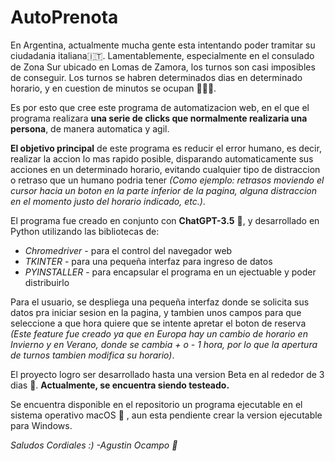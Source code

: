 # AutoPrenota

En Argentina, actualmente mucha gente esta intentando poder tramitar su ciudadania italiana🇮🇹. Lamentablemente, especialmente en el consulado de Zona Sur ubicado en Lomas de Zamora, los turnos son casi imposibles de conseguir.
Los turnos se habren determinados dias en determinado horario, y en cuestion de minutos se ocupan 🏃‍♂️⏰.

Es por esto que cree este programa de automatizacion web, en el que el programa realizara **una serie de clicks que normalmente realizaria una persona**, de manera automatica y agil.

**El objetivo principal** de este programa es reducir el error humano, es decir, realizar la accion lo mas rapido posible, disparando automaticamente sus acciones en un determinado horario, evitando cualquier tipo de distraccion o retraso que un humano podria tener *(Como ejemplo: retrasos moviendo el cursor hacia un boton en la parte inferior de la pagina, alguna distraccion en el momento justo del horario indicado, etc.)*.

El programa fue creado en conjunto con **ChatGPT-3.5** 🤖, y desarrollado en Python utilizando las bibliotecas de:

 - *Chromedriver* -  para el control del navegador web 
 - *TKINTER*  - para una pequeña interfaz para ingreso de datos
 - *PYINSTALLER* -  para encapsular el programa en un ejectuable y poder distribuirlo

Para el usuario, se despliega una pequeña interfaz donde se solicita sus datos pra iniciar sesion en la pagina, y tambien unos campos para que seleccione a que hora quiere que se intente apretar el boton de reserva *(Este feature fue creado ya que en Europa hay un cambio de horario en Invierno y en Verano, donde se cambia + o - 1 hora, por lo que la apertura de turnos tambien modifica su horario)*.

El proyecto logro ser desarrollado hasta una version Beta en al rededor de 3 dias 📅.
**Actualmente, se encuentra siendo testeado.**

Se encuentra disponible en el repositorio un programa ejecutable en el sistema operativo macOS 🍎 , aun esta pendiente crear la version ejecutable para Windows.


*Saludos Cordiales :) 
-Agustin Ocampo 🐼*

 
